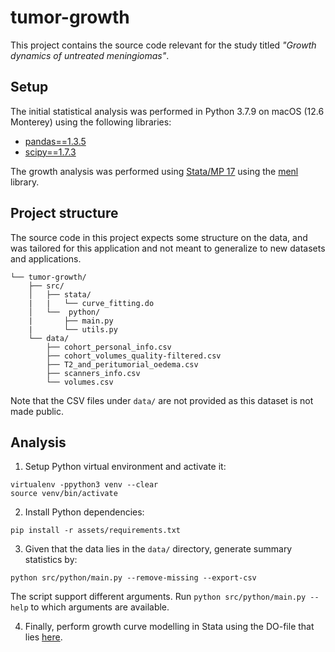 # tumor-growth
This project contains the source code relevant for the study titled _"Growth dynamics of untreated meningiomas"_.

## Setup
The initial statistical analysis was performed in Python 3.7.9 on macOS (12.6 Monterey) using the following libraries:
* [pandas==1.3.5](https://pypi.org/project/pandas/1.3.5/)
* [scipy==1.7.3](https://pypi.org/project/scipy/1.7.3/)

The growth analysis was performed using [Stata/MP 17](https://www.stata.com/statamp/) using the [menl](https://www.stata.com/manuals/memenl.pdf) library.

## Project structure
The source code in this project expects some structure on the data, and was tailored for this application and not meant to generalize to new datasets and applications.

    └── tumor-growth/
        ├── src/
        │   ├── stata/
        |   |   └── curve_fitting.do
        │   └──  python/
        |       ├── main.py
        |       └── utils.py
        └── data/
            ├── cohort_personal_info.csv
            ├── cohort_volumes_quality-filtered.csv
            ├── T2_and_peritumorial_oedema.csv
            ├── scanners_info.csv
            └── volumes.csv

Note that the CSV files under `data/` are not provided as this dataset is not made public.

## Analysis

1. Setup Python virtual environment and activate it:
```
virtualenv -ppython3 venv --clear
source venv/bin/activate
```

2. Install Python dependencies:
```
pip install -r assets/requirements.txt
```

3. Given that the data lies in the `data/` directory, generate summary statistics by:
```
python src/python/main.py --remove-missing --export-csv
```

The script support different arguments. Run `python src/python/main.py --help` to which arguments are available.

4. Finally, perform growth curve modelling in Stata using the DO-file that lies [here](src/stata/curve_fitting.do).

